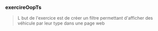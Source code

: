### **exercireOopTs**

> L but de l'exercice est de créer un filtre permettant d'afficher des véhicule par leur
> type dans une page web
